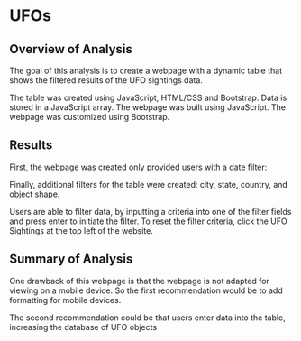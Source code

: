 # UFOs

## Overview of Analysis

The goal of this analysis is to create a webpage with a dynamic table that shows the filtered results of the UFO sightings data. 

The table was created using JavaScript, HTML/CSS and Bootstrap. Data is stored in a JavaScript array. The webpage was built using JavaScript. The webpage was customized using Bootstrap.


## Results

First, the  webpage was created only provided users with a date filter:




Finally, additional filters for the table were created: city, state, country, and object shape.

Users are able to filter data, by inputting a criteria into one of the filter fields and press enter to initiate the filter.
To reset the filter criteria, click the UFO Sightings at the top left of the website.


## Summary of Analysis

One drawback of this webpage is that the webpage is not adapted for viewing on a mobile device. So the first recommendation would be to add formatting for mobile devices.

The second recommendation could be that users enter data into the table, increasing the database of UFO objects

